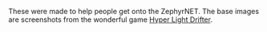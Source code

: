 These were made to help people get onto the ZephyrNET. The base images are screenshots from the wonderful game [Hyper Light Drifter](https://store.steampowered.com/app/257850/Hyper_Light_Drifter/).